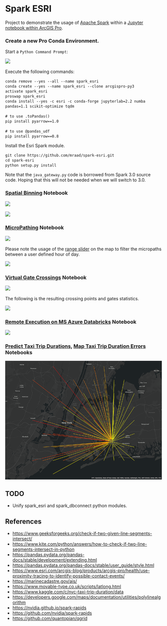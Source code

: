 # Spark ESRI

Project to demonstrate the usage of [Apache Spark](https://spark.apache.org/) within a [Jupyter notebook within ArcGIS Pro](https://pro.arcgis.com/en/pro-app/arcpy/get-started/pro-notebooks.htm).

### Create a new Pro Conda Environment.

Start a `Python Command Prompt`:

![](media/Command.png)

Execute the following commands:

```commandline
conda remove --yes --all --name spark_esri
conda create --yes --name spark_esri --clone arcgispro-py3
activate spark_esri
proswap spark_esri
conda install --yes -c esri -c conda-forge jupyterlab=2.2 numba pandas=1.1 scikit-optimize tqdm

# to use .toPandas()
pip install pyarrow==1.0

# to use @pandas_udf
pip install pyarrow==0.8
```

Install the Esri Spark module.

```commandline
git clone https://github.com/mraad/spark-esri.git
cd spark-esri
python setup.py install
```

Note that the `java_gateway.py` code is borrowed from Spark 3.0 source code. Hoping that this will not be needed when we will switch to 3.0.

### [Spatial Binning](spark_esri.ipynb) Notebook

![](media/Notebook.png)

![](media/Pro1.png)

### [MicroPathing](micro_path.ipynb) Notebook

![](media/Micropath1.png)

Please note the usage of the [range slider](https://pro.arcgis.com/en/pro-app/help/mapping/range/get-started-with-the-range-slider.htm) on the map to filter the micropaths between a user defined hour of day.

![](media/Micropath2.png)

### [Virtual Gate Crossings](virtual_gates.ipynb) Notebook

![](media/Gates1.png)

The following is the resulting crossing points and gates statistics.

![](media/Gates2.png)

### [Remote Execution on MS Azure Databricks](spark_dbconnect.ipynb) Notebook

![](media/Cluster.png)

### [Predict Taxi Trip Durations](taxi_trips_duration_train.ipynb), [Map Taxi Trip Duration Errors](taxi_trips_duration_error.ipynb) Notebooks

![](media/TripErrors.png)

## TODO

- Unify spark_esri and spark_dbconnect python modules.

## References

- https://www.geeksforgeeks.org/check-if-two-given-line-segments-intersect/
- https://www.kite.com/python/answers/how-to-check-if-two-line-segments-intersect-in-python
- https://pandas.pydata.org/pandas-docs/stable/development/extending.html
- https://pandas.pydata.org/pandas-docs/stable/user_guide/style.html
- https://www.esri.com/arcgis-blog/products/arcgis-pro/health/use-proximity-tracing-to-identify-possible-contact-events/
- https://marinecadastre.gov/ais/
- https://www.movable-type.co.uk/scripts/latlong.html
- https://www.kaggle.com/c/nyc-taxi-trip-duration/data
- https://developers.google.com/maps/documentation/utilities/polylinealgorithm
- https://nvidia.github.io/spark-rapids
- https://github.com/nvidia/spark-rapids
- https://github.com/quantopian/qgrid
